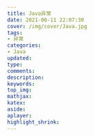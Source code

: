 ```yaml
---
title: Java异常
date: 2021-06-11 22:07:30
cover: /img/cover/Java.jpg
tags:
- 异常
categories:
- Java
updated:
type:
comments:
description:
keywords:
top_img:
mathjax:
katex:
aside:
aplayer:
highlight_shrink:
---
```

